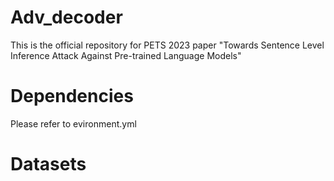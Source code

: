 # Adv_decoder
This is the official repository for PETS 2023 paper "Towards Sentence Level Inference Attack Against Pre-trained Language Models"

# Dependencies

Please refer to evironment.yml

# Datasets

